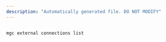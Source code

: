 ```yaml
---
description: "Automatically generated file. DO NOT MODIFY"
---
```


```bash

mgc external connections list

```